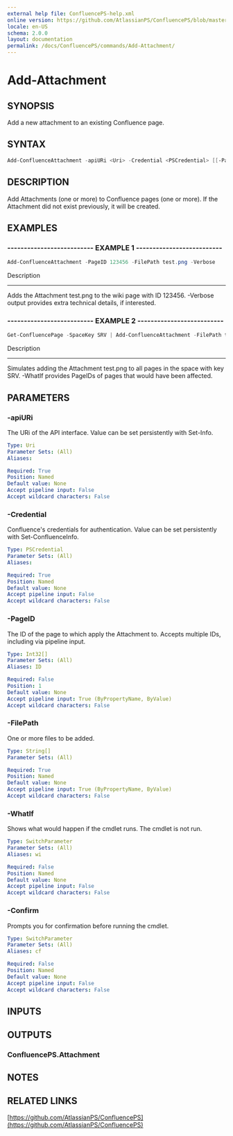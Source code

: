```yaml
---
external help file: ConfluencePS-help.xml
online version: https://github.com/AtlassianPS/ConfluencePS/blob/master/docs/commands/Add-Attachment.md
locale: en-US
schema: 2.0.0
layout: documentation
permalink: /docs/ConfluencePS/commands/Add-Attachment/
---
```


# Add-Attachment

## SYNOPSIS
Add a new attachment to an existing Confluence page.

## SYNTAX

```powershell
Add-ConfluenceAttachment -apiURi <Uri> -Credential <PSCredential> [[-PageID] <Int32[]>] -FilePath <String[]> [-WhatIf] [-Confirm]
```

## DESCRIPTION
Add Attachments (one or more) to Confluence pages (one or more).
If the Attachment did not exist previously, it will be created.

## EXAMPLES

### -------------------------- EXAMPLE 1 --------------------------
```powershell
Add-ConfluenceAttachment -PageID 123456 -FilePath test.png -Verbose
```

Description

-----------

Adds the Attachment test.png to the wiki page with ID 123456.
-Verbose output provides extra technical details, if interested.

### -------------------------- EXAMPLE 2 --------------------------

```powershell
Get-ConfluencePage -SpaceKey SRV | Add-ConfluenceAttachment -FilePath test.png -WhatIf
```

Description

-----------

Simulates adding the Attachment test.png to all pages in the space with key SRV.
-WhatIf provides PageIDs of pages that would have been affected.

## PARAMETERS

### -apiURi
The URi of the API interface.
Value can be set persistently with Set-Info.

```yaml
Type: Uri
Parameter Sets: (All)
Aliases:

Required: True
Position: Named
Default value: None
Accept pipeline input: False
Accept wildcard characters: False
```

### -Credential
Confluence's credentials for authentication.
Value can be set persistently with Set-ConfluenceInfo.

```yaml
Type: PSCredential
Parameter Sets: (All)
Aliases:

Required: True
Position: Named
Default value: None
Accept pipeline input: False
Accept wildcard characters: False
```

### -PageID
The ID of the page to which apply the Attachment to.
Accepts multiple IDs, including via pipeline input.

```yaml
Type: Int32[]
Parameter Sets: (All)
Aliases: ID

Required: False
Position: 1
Default value: None
Accept pipeline input: True (ByPropertyName, ByValue)
Accept wildcard characters: False
```

### -FilePath
One or more files to be added.

```yaml
Type: String[]
Parameter Sets: (All)

Required: True
Position: Named
Default value: None
Accept pipeline input: True (ByPropertyName, ByValue)
Accept wildcard characters: False
```

### -WhatIf
Shows what would happen if the cmdlet runs.
The cmdlet is not run.

```yaml
Type: SwitchParameter
Parameter Sets: (All)
Aliases: wi

Required: False
Position: Named
Default value: None
Accept pipeline input: False
Accept wildcard characters: False
```

### -Confirm
Prompts you for confirmation before running the cmdlet.

```yaml
Type: SwitchParameter
Parameter Sets: (All)
Aliases: cf

Required: False
Position: Named
Default value: None
Accept pipeline input: False
Accept wildcard characters: False
```

## INPUTS

## OUTPUTS

### ConfluencePS.Attachment

## NOTES

## RELATED LINKS

[https://github.com/AtlassianPS/ConfluencePS](https://github.com/AtlassianPS/ConfluencePS)
